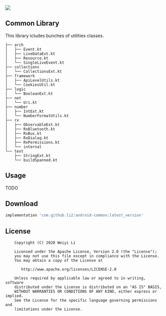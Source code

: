 [![](https://jitpack.io/v/li2/android-common.svg)](https://jitpack.io/#li2/android-common)


##  Common Library

This library icludes bunches of utilities classes.


```
├── arch
│   ├── Event.kt
│   ├── LiveDataExt.kt
│   ├── Resource.kt
│   └── SingleLiveEvent.kt
├── collections
│   └── CollectionsExt.kt
├── framework
│   ├── ApiLevelUtils.kt
│   └── CookiesUtil.kt
├── logic
│   └── BooleanExt.kt
├── net
│   └── Uri.kt
├── number
│   ├── IntExt.kt
│   └── NumberFormatUtils.kt
├── rx
│   ├── ObservableExt.kt
│   ├── RxBluetooth.kt
│   ├── RxBus.kt
│   ├── RxDialog.kt
│   ├── RxPermissions.kt
│   └── internal
└── text
    ├── StringExt.kt
    └── buildSpanned.kt
```

## Usage

TODO



## Download

```gradle
implementation 'com.github.li2:android-common:latest_version'
```



## License

```
    Copyright (C) 2020 Weiyi Li

    Licensed under the Apache License, Version 2.0 (the "License");
    you may not use this file except in compliance with the License.
    You may obtain a copy of the License at

       http://www.apache.org/licenses/LICENSE-2.0

    Unless required by applicable law or agreed to in writing, software
    distributed under the License is distributed on an "AS IS" BASIS,
    WITHOUT WARRANTIES OR CONDITIONS OF ANY KIND, either express or implied.
    See the License for the specific language governing permissions and
    limitations under the License.
```